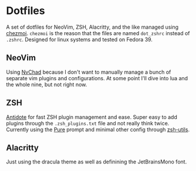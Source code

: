 # Dotfiles
A set of dotfiles for NeoVim, ZSH, Alacritty, and the like managed using [chezmoi](https://github.com/twpayne/chezmoi). `chezmoi` is the reason that the files are named `dot_zshrc` instead of `.zshrc`. Designed for linux systems and tested on Fedora 39.

## NeoVim

Using [NvChad](https://github.com/NvChad/NvChad) because I don't want to manually manage a bunch of separate vim plugins and configurations. At some point I'll dive into lua and the whole nine, but not right now.

## ZSH

[Antidote](https://github.com/mattmc3/antidote) for fast ZSH plugin management and ease. Super easy to add plugins through the `.zsh_plugins.txt` file and not really think twice. Currently using the [Pure](https://github.com/sindresorhus/pure) prompt and minimal other config through [zsh-utils](https://github.com/belak/zsh-utils).

## Alacritty

Just using the dracula theme as well as definining the JetBrainsMono font.
